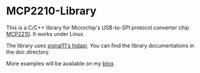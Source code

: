 MCP2210-Library
===============

This is a C/C++ library for Microchip's USB-to-SPI protocol converter chip <a href="http://ww1.microchip.com/downloads/en/DeviceDoc/22288A.pdf">MCP2210</a>. It works under Linux.

The library uses <a href="https://github.com/signal11/hidapi">signal11's hidapi</a>. You can find the library documentations in the doc directory.

More examples will be available on my <a href="http://www.kerrywong.com">blog</a>.
